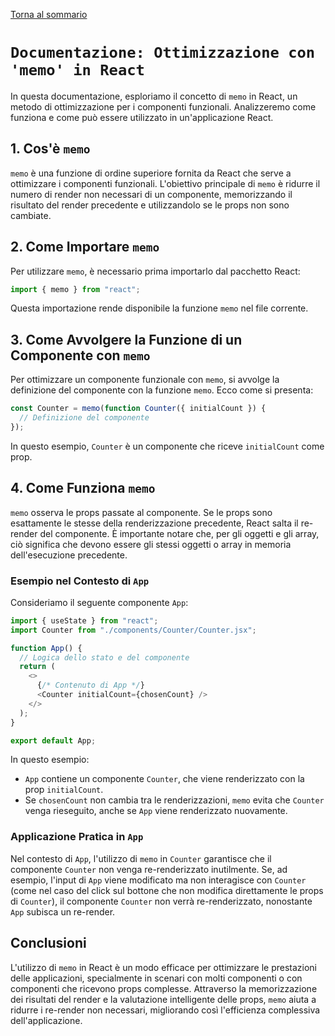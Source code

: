 [Torna al sommario](../../Summary.md)

# `Documentazione: Ottimizzazione con 'memo' in React`

In questa documentazione, esploriamo il concetto di `memo` in React, un metodo di ottimizzazione per i componenti funzionali. Analizzeremo come funziona e come può essere utilizzato in un'applicazione React.

## 1. Cos'è `memo`

`memo` è una funzione di ordine superiore fornita da React che serve a ottimizzare i componenti funzionali. L'obiettivo principale di `memo` è ridurre il numero di render non necessari di un componente, memorizzando il risultato del render precedente e utilizzandolo se le props non sono cambiate.

## 2. Come Importare `memo`

Per utilizzare `memo`, è necessario prima importarlo dal pacchetto React:

```javascript
import { memo } from "react";
```

Questa importazione rende disponibile la funzione `memo` nel file corrente.

## 3. Come Avvolgere la Funzione di un Componente con `memo`

Per ottimizzare un componente funzionale con `memo`, si avvolge la definizione del componente con la funzione `memo`. Ecco come si presenta:

```javascript
const Counter = memo(function Counter({ initialCount }) {
  // Definizione del componente
});
```

In questo esempio, `Counter` è un componente che riceve `initialCount` come prop.

## 4. Come Funziona `memo`

`memo` osserva le props passate al componente. Se le props sono esattamente le stesse della renderizzazione precedente, React salta il re-render del componente. È importante notare che, per gli oggetti e gli array, ciò significa che devono essere gli stessi oggetti o array in memoria dell'esecuzione precedente.

### Esempio nel Contesto di `App`

Consideriamo il seguente componente `App`:

```javascript
import { useState } from "react";
import Counter from "./components/Counter/Counter.jsx";

function App() {
  // Logica dello stato e del componente
  return (
    <>
      {/* Contenuto di App */}
      <Counter initialCount={chosenCount} />
    </>
  );
}

export default App;
```

In questo esempio:

- `App` contiene un componente `Counter`, che viene renderizzato con la prop `initialCount`.
- Se `chosenCount` non cambia tra le renderizzazioni, `memo` evita che `Counter` venga rieseguito, anche se `App` viene renderizzato nuovamente.

### Applicazione Pratica in `App`

Nel contesto di `App`, l'utilizzo di `memo` in `Counter` garantisce che il componente `Counter` non venga re-renderizzato inutilmente. Se, ad esempio, l'input di `App` viene modificato ma non interagisce con `Counter` (come nel caso del click sul bottone che non modifica direttamente le props di `Counter`), il componente `Counter` non verrà re-renderizzato, nonostante `App` subisca un re-render.

## Conclusioni

L'utilizzo di `memo` in React è un modo efficace per ottimizzare le prestazioni delle applicazioni, specialmente in scenari con molti componenti o con componenti che ricevono props complesse. Attraverso la memorizzazione dei risultati del render e la valutazione intelligente delle props, `memo` aiuta a ridurre i re-render non necessari, migliorando così l'efficienza complessiva dell'applicazione.